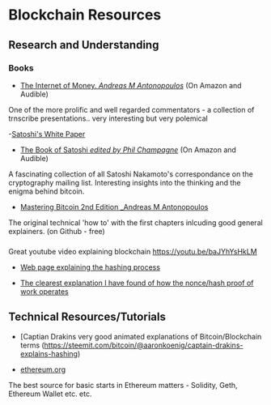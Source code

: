 # Blockchain Resources

## Research and Understanding

### Books

- [The Internet of Money. _Andreas M Antonopoulos_](https://www.amazon.com/Internet-Money-Andreas-M-Antonopoulos/dp/1537000454) (On Amazon and Audible)

One of the more prolific and well regarded commentators - a collection of trnscribe presentations.. very interesting but very polemical


-[Satoshi's White Paper](https://bitcoin.org/bitcoin.pdf)


- [The Book of Satoshi _edited by Phil Champagne_](https://www.amazon.com/Book-Satoshi-Collected-Writings-Nakamoto/dp/0996061312/ref=sr_1_1?s=books&ie=UTF8&qid=1507518030&sr=1-1&keywords=satoshi) (On Amazon and Audible)

A fascinating collection of all Satoshi Nakamoto's correspondance on the cryptography mailing list. Interesting insights into the thinking and the enigma behind bitcoin.

- [Mastering Bitcoin 2nd Edition _Andreas M Antonopoulos ](https://github.com/bitcoinbook/bitcoinbook)

The original technical 'how to' with the first chapters inlcuding good general explainers. (on Github - free)

###

Great youtube video explaining blockchain https://youtu.be/baJYhYsHkLM

- [Web page explaining the hashing process](https://bitsonblocks.net/2015/09/21/a-gentle-introduction-to-bitcoin-mining/)

- [The clearest explanation I have found of how the nonce/hash proof of work operates](https://en.bitcoin.it/wiki/Nonce)


## Technical Resources/Tutorials

- [Captian Drakins very good animated explanations of Bitcoin/Blockchain terms (https://steemit.com/bitcoin/@aaronkoenig/captain-drakins-explains-hashing)

- [ethereum.org](ethereum.org)

The best source for basic starts in Ethereum matters - Solidity, Geth, Ethereum Wallet etc. etc.





